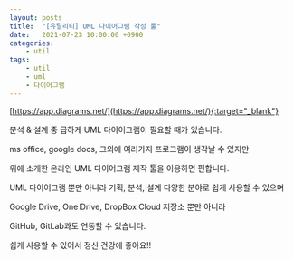 ```yaml
---
layout: posts
title:  "[유틸리티] UML 다이어그램 작성 툴"
date:   2021-07-23 10:00:00 +0900
categories: 
    - util 
tags: 
    - util
    - uml
    - 다이어그램
---
```


[https://app.diagrams.net/](https://app.diagrams.net/){:target="_blank"}

분석 & 설계 중 급하게 UML 다이어그램이 필요할 때가 있습니다.

ms office, google docs, 그외에 여러가지 프로그램이 생각날 수 있지만

위에 소개한 온라인 UML 다이어그램 제작 툴을 이용하면 편합니다.

UML 다이어그램 뿐만 아니라 기획, 분석, 설계 다양한 분야로 쉽게 사용할 수 있으며

Google Drive, One Drive, DropBox Cloud 저장소 뿐만 아니라

GitHub, GitLab과도 연동할 수 있습니다.

쉽게 사용할 수 있어서 정신 건강에 좋아요!!